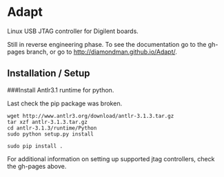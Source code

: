 # Adapt

Linux USB JTAG controller for Digilent boards.

Still in reverse engineering phase. To see the documentation go to the gh-pages branch, or go to http://diamondman.github.io/Adapt/.

## Installation / Setup

###Install Antlr3.1 runtime for python.

Last check the pip package was broken.

    wget http://www.antlr3.org/download/antlr-3.1.3.tar.gz
    tar xzf antlr-3.1.3.tar.gz
    cd antlr-3.1.3/runtime/Python
    sudo python setup.py install

    sudo pip install .

For additional information on setting up supported jtag controllers, check the gh-pages above.